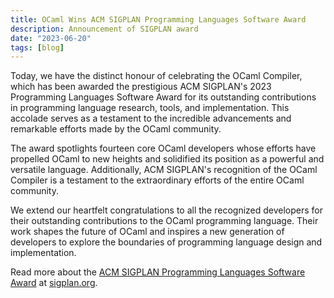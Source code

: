 ```yaml
---
title: OCaml Wins ACM SIGPLAN Programming Languages Software Award
description: Announcement of SIGPLAN award
date: "2023-06-20"
tags: [blog]
---
```


Today, we have the distinct honour of celebrating the OCaml Compiler, which has been awarded the prestigious ACM SIGPLAN's 2023 Programming Languages Software Award for its outstanding contributions in programming language research, tools, and implementation. This accolade serves as a testament to the incredible advancements and remarkable efforts made by the OCaml community. 

The award spotlights fourteen core OCaml developers whose efforts have propelled OCaml to new heights and solidified its position as a powerful and versatile language. Additionally, ACM SIGPLAN's recognition of the OCaml Compiler is a testament to the extraordinary efforts of the entire OCaml community. 

We extend our heartfelt congratulations to all the recognized developers for their outstanding contributions to the OCaml programming language. Their work shapes the future of OCaml and inspires a new generation of developers to explore the boundaries of programming language design and implementation.

Read more about the [ACM SIGPLAN Programming Languages Software Award](https://www.sigplan.org/Awards/Software/) at [sigplan.org](https://www.sigplan.org).
